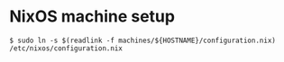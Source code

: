 # NixOS machine setup

```console
$ sudo ln -s $(readlink -f machines/${HOSTNAME}/configuration.nix) /etc/nixos/configuration.nix
```
